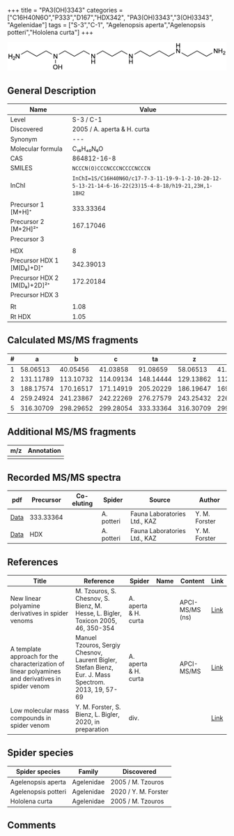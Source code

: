 +++
title = "PA3(OH)3343"
categories = ["C16H40N6O","P333","D167","HDX342",
"PA3(OH)3343","3(OH)3343",
"Agelenidae"]
tags = ["S-3","C-1",
"Agelenopsis aperta","Agelenopsis potteri","Hololena curta"]
+++

![](/img/PA3(OH)3343.png)

## General Description

| Name                        | Value                       |
|-----------------------------|-----------------------------|
| Level                       | S-3 / C-1                          |
| Discovered                  | 2005 / A. aperta & H. curta |
| Synonym                     | ---                         |
| Molecular formula           | C₁₆H₄₀N₆O                   |
| CAS                         | 864812-16-8                 |
| SMILES | `NCCCN(O)CCCNCCCNCCCCNCCCN`  |
| InChI  | `InChI=1S/C16H40N6O/c17-7-3-11-19-9-1-2-10-20-12-5-13-21-14-6-16-22(23)15-4-8-18/h19-21,23H,1-18H2`  |
|                             |                             |
| Precursor 1 [M+H]⁺          | 333.33364                   |
| Precursor 2 [M+2H]²⁺        | 167.17046                   |
| Precursor 3                 |                             |
|                             |                             |
| HDX                         | 8                           |
| Precursor HDX 1 [M(D₈)+D]⁺   | 342.39013                   |
| Precursor HDX 2 [M(D₈)+2D]²⁺ | 172.20184                   |
| Precursor HDX 3             |                             |
|                             |                             |
| Rt                          | 1.08                            |
| Rt HDX                      | 1.05                            |

## Calculated MS/MS fragments

| # | a         | b         | c         | ta        | z         | y         | tz        |
|---|-----------|-----------|-----------|-----------|-----------|-----------|-----------|
| 1 | 58.06513 | 40.05456 | 41.03858 | 91.08659 | 58.06513 | 41.03858 | 75.09167 |
| 2 | 131.11789 | 113.10732 | 114.09134 | 148.14444 | 129.13862 | 112.11208 | 146.16517 |
| 3 | 188.17574 | 170.16517 | 171.14919 | 205.20229 | 186.19647 | 169.16993 | 203.22302 |
| 4 | 259.24924 | 241.23867 | 242.22269 | 276.27579 | 243.25432 | 226.22777 | 276.27579 |
| 5 | 316.30709 | 298.29652 | 299.28054 | 333.33364 | 316.30709 | 299.28054 | 333.33364 |


## Additional MS/MS fragments

| m/z | Annotation |
|-----|------------|
|     |            |

## Recorded MS/MS spectra

| pdf | Precursor | Co-eluting | Spider | Source | Author |
|-----|-----------|------------|--------|--------|--------|
| [Data](/pdf/A-potteri/333_PA3(OH)3343_Ap.pdf) | 333.33364 |           | A. potteri | Fauna Laboratories Ltd., KAZ | Y. M. Forster |
| [Data](/pdf/A-potteri/333_PA3(OH)3343_Ap_HDX.pdf) | HDX |           | A. potteri | Fauna Laboratories Ltd., KAZ | Y. M. Forster |

## References

| Title                                                                                             | Reference                                                                                            | Spider               | Name | Content         | Link                                                  |
|---------------------------------------------------------------------------------------------------|------------------------------------------------------------------------------------------------------|----------------------|------|-----------------|-------------------------------------------------------|
| New linear polyamine derivatives in spider venoms                                                 | M. Tzouros, S. Chesnov, S. Bienz, M. Hesse, L. Bigler, Toxicon 2005, 46, 350-354                     | A. aperta & H. curta |      | APCI-MS/MS (ns) | [Link](https://doi.org/10.1016/j.toxicon.2005.04.018) |
| A template approach for the characterization of linear polyamines and derivatives in spider venom | Manuel Tzouros, Sergiy Chesnov, Laurent Bigler, Stefan Bienz, Eur. J. Mass Spectrom. 2013, 19, 57-69 | A. aperta & H. curta |      | APCI-MS/MS      | [Link](https://doi.org/10.1255/ejms.1213)             |
| Low molecular mass compounds in spider venom      | Y. M. Forster, S. Bienz, L. Bigler, 2020, in preparation          | div.       |   |   | [Link](unknown) |

## Spider species

| Spider species     | Family     | Discovered        |
|--------------------|------------|-------------------|
| Agelenopsis aperta | Agelenidae | 2005 / M. Tzouros |
| Agelenopsis potteri | Agelenidae | 2020 / Y. M. Forster |
| Hololena curta     | Agelenidae | 2005 / M. Tzouros |

## Comments